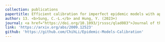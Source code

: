 ```yaml
---
collection: publications
papertitle: Efficient calibration for imperfect epidemic models with applications to the analysis of COVID-19
author: 13. <b>Sung, C.-L.</b> and Hung, Y. (2023+)
journal: <a href="https://doi.org/10.1093/jrsssc/qlad083">Journal of the Royal Statistical Society&#58; Series C</a>, accepted.
link: 'https://arxiv.org/abs/2009.12523'
github: 'https://github.com/ChihLi/Epidemic-Models-Calibration'
---
```

